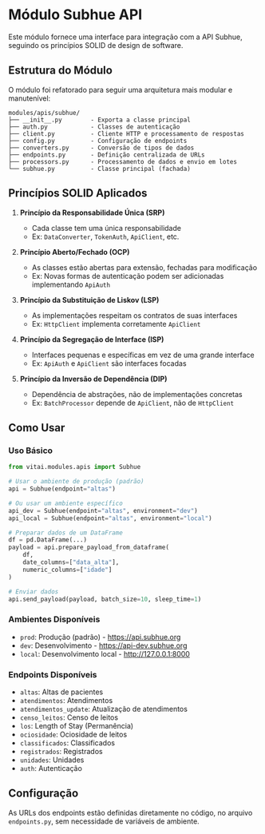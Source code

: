 # Módulo Subhue API

Este módulo fornece uma interface para integração com a API Subhue, seguindo os princípios SOLID de design de software.

## Estrutura do Módulo

O módulo foi refatorado para seguir uma arquitetura mais modular e manutenível:

```
modules/apis/subhue/
├── __init__.py        - Exporta a classe principal
├── auth.py            - Classes de autenticação
├── client.py          - Cliente HTTP e processamento de respostas
├── config.py          - Configuração de endpoints
├── converters.py      - Conversão de tipos de dados
├── endpoints.py       - Definição centralizada de URLs
├── processors.py      - Processamento de dados e envio em lotes
└── subhue.py          - Classe principal (fachada)
```

## Princípios SOLID Aplicados

1. **Princípio da Responsabilidade Única (SRP)**
   - Cada classe tem uma única responsabilidade
   - Ex: `DataConverter`, `TokenAuth`, `ApiClient`, etc.

2. **Princípio Aberto/Fechado (OCP)**
   - As classes estão abertas para extensão, fechadas para modificação
   - Ex: Novas formas de autenticação podem ser adicionadas implementando `ApiAuth`

3. **Princípio da Substituição de Liskov (LSP)**
   - As implementações respeitam os contratos de suas interfaces
   - Ex: `HttpClient` implementa corretamente `ApiClient`

4. **Princípio da Segregação de Interface (ISP)**
   - Interfaces pequenas e específicas em vez de uma grande interface
   - Ex: `ApiAuth` e `ApiClient` são interfaces focadas

5. **Princípio da Inversão de Dependência (DIP)**
   - Dependência de abstrações, não de implementações concretas
   - Ex: `BatchProcessor` depende de `ApiClient`, não de `HttpClient`

## Como Usar

### Uso Básico

```python
from vitai.modules.apis import Subhue

# Usar o ambiente de produção (padrão)
api = Subhue(endpoint="altas")

# Ou usar um ambiente específico
api_dev = Subhue(endpoint="altas", environment="dev")
api_local = Subhue(endpoint="altas", environment="local")

# Preparar dados de um DataFrame
df = pd.DataFrame(...)
payload = api.prepare_payload_from_dataframe(
    df,
    date_columns=["data_alta"],
    numeric_columns=["idade"]
)

# Enviar dados
api.send_payload(payload, batch_size=10, sleep_time=1)
```

### Ambientes Disponíveis

- `prod`: Produção (padrão) - https://api.subhue.org
- `dev`: Desenvolvimento - https://api-dev.subhue.org
- `local`: Desenvolvimento local - http://127.0.0.1:8000

### Endpoints Disponíveis

- `altas`: Altas de pacientes
- `atendimentos`: Atendimentos
- `atendimentos_update`: Atualização de atendimentos
- `censo_leitos`: Censo de leitos
- `los`: Length of Stay (Permanência)
- `ociosidade`: Ociosidade de leitos
- `classificados`: Classificados
- `registrados`: Registrados
- `unidades`: Unidades
- `auth`: Autenticação

## Configuração

As URLs dos endpoints estão definidas diretamente no código, no arquivo `endpoints.py`, sem necessidade de variáveis de ambiente.